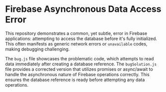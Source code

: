 # Firebase Asynchronous Data Access Error

This repository demonstrates a common, yet subtle, error in Firebase applications: attempting to access the database before it's fully initialized. This often manifests as generic network errors or `unavailable` codes, making debugging challenging.

The `bug.js` file showcases the problematic code, which attempts to read data immediately after creating a database reference. The `bugSolution.js` file provides a corrected version that utilizes promises or async/await to handle the asynchronous nature of Firebase operations correctly.  This ensures the database reference is ready before attempting any data operations.